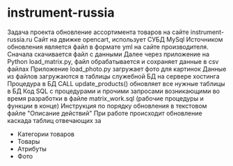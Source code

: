 # instrument-russia
Задача проекта обновление ассортимента товаров на сайте instrument-russia.ru
Сайт на движке opencart, использует СУБД MySql
Источником обновления является файл в формате yml на сайте производителя.
Сначала скачивается файл с данными
Далее через приложение на Python load_matrix.py, файл обрабатывается и сохраняет данные в csv файлах
Приложение load_photo.py загружает фото для картинок
Данные из файлов загружаются в таблицы служебной БД на сервере хостинга
Процедура в БД CALL update_products() обновляет все нужные таблицы в БД
Код SQL с процедурами и прочими запросами возникающими во время разработки в файле matrix_work.sql (рабочие процедуры и функции в конце)
Инструкция по порядку обновления в текстовом файле "Описание действий"
При работе происходит обновление каскада таблиц отвечающих за
- Категории товаров
- Товары
- Атрибуты
- Фото
